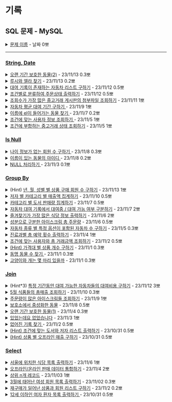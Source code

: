 # 기록
## SQL 문제 - MySQL 

<details>
<summary><a href="">문제 이름</a> - 날짜 0뽀</summary>
<div markdown="1">
<ul>
<li>문제 핵심</li>
<li>새로 알게된 것</li>
<li>궁금한 / 보충이 필요한 부분</li>
<li>하고 싶은 말</li>
</ul>
</div>
</details>

-----
### [String, Date](StringDate)

<details>
<summary><a href="StringDate/ALong-TermAnimal2.sql">오랜 기간 보호한 동물(2)</a> - 23/11/13 0.3뽀</summary>
<div markdown="1">
<ul>
<li>문제 핵심<ul>
<li>날짜 계산 후 정렬해 상위 2개만 출력하기</li>
</ul>
</li>
<li>궁금한 / 보충이 필요한 부분<ul>
<li>날짜 계산할 때는 datediff 사용하기!</li>
<li>inner join을 해도 어차피 out에 있는 것만 남아서 상관 없음.</li>
</ul>
</li>
</ul>
</div>
</details>

<details>
<summary><a href="StringDate/LucyAndElla.sql">루시와 엘라 찾기</a> - 23/11/13 0.2뽀</summary>
<div markdown="1">
<ul>
<li>문제 핵심<ul>
<li>이름 리스트와 같은 이름 가진 이 출력하기</li>
<li>IN ( ) 내에 이름 넣고 찾기</li>
</ul>
</li>
</ul>
</div>
</details>


<details>
<summary><a href="StringDate/AListOfCarsWithRentalRecords.sql">대여 기록이 존재하는 자동차 리스트 구하기</a> - 23/11/12 0.5뽀</summary>
<div markdown="1">
<ul>
<li>문제 핵심<ul>
<li>조건에 맞게 출력하기</li>
</ul>
</li>
<li>새로 알게된 것<ul>
<li>&quot;%Y-%m&quot;으로 월 거를 수도 있음.</li>
</ul>
</li>
<li>궁금한 / 보충이 필요한 부분<ul>
<li>적절한 서브쿼리와 조인</li>
</ul>
</li>
</ul>
</div>
</details>

<details>
<summary><a href="StringDate/OrderStatusCategorizedByCondition.sql">조건별로 분류하여 주문상태 출력하기</a> - 23/11/12 0.5뽀</summary>
<div markdown="1">
<ul>
<li>문제 핵심<ul>
<li>조건에 따라 컬럼 값을 해당 단어로 정제해서 출력하기</li>
</ul>
</li>
<li>새로 알게된 것<ul>
<li>case - end 가 한 쌍이라 () 안 묶어도 됨.</li>
<li>when - then이 한쌍</li>
</ul>
</li>
<li>궁금한 / 보충이 필요한 부분<ul>
<li>IF 사용!</li>
</ul>
</li>
</ul>
</div>
</details>


<details>
<summary><a href="StringDate/AttachmentOfTheUsedTransactionBoardWithTheHighestNumberOfViews.sql">조회수가 가장 많은 중고거래 게시판의 첨부파일 조회하기</a> - 23/11/11 1뽀</summary>
<div markdown="1">
<ul>
<li>문제 핵심<ul>
<li>최대 조회수를 구하고, 해당하는 파일 명 concat으로 전부 추출하기 </li>
</ul>
</li>
<li>새로 알게된 것<ul>
<li>GROUP BY board.BOARD_ID 해서 가장 위 결과 1개만 추출됨.</li>
<li>IN/ANY/ALL 서브 쿼리에서는 LIMIT 사용 불가</li>
<li>LIMIT 1으로 한 개 행만 출력되면 = 으로 사용 가능</li>
</ul>
</li>
<li>하고 싶은 말<ul>
<li>봉승님과 지원님과 함께~! 질문 게시판 보고 = 인식.. 이전에도 썼는데, IN 알게 되고 여기에만 꽂혀서 잊고 있었다... 새로 배운 걸 시험해 본다고 이전 방식을 잊지는 말아야지.</li>
</ul>
</li>
</ul>
</div>
</details>

<details>
<summary><a href="StringDate/AverageCarRentalPeriod.sql">자동차 평균 대여 기간 구하기 </a>- 23/11/9 1뽀</summary>
<div markdown="1">
<ul>
<li>문제 핵심<ul>
<li>그룹 별 평균 기간 구하고, 조건 탐색</li>
</ul>
</li>
<li>새로 알게된 것<ul>
<li>ROUND는 해당 자리까지만 보이게 반올림</li>
<li>GROUP BY가 SELECT 보다 먼저 실행 되지만, SELECT의 alias를 사용할 수 있음. (DBMS가 알아서 해줌. mysql 기준)</li>
<li>date - date = 그냥 20221010-20221001 = 9 integer 형으로 뺄셈됨 → DATEDIFF 사용</li>
<li>기간 구할 때는 +1 → 정빈님이 질문 게시판에 팁 알려줌!</li>
</ul>
</li>
</ul>
</div>
</details>


<details>
<summary><a href="StringDate/AnimalWithAnElInItsName.sql.sql">이름에 el이 들어가는 동물 찾기 </a>- 23/11/7 0.2뽀</summary>
<div markdown="1">
<ul>
<li>문제 핵심<ul>
<li>문자열 포함 여부 확인하기</li>
</ul>
</li>
<li>새로 알게된 것<ul>
<li>ike에 알파벳은 대소문자 구분 X</li>
<li>order by도 대소문자 구분 X</li>
</ul>
</li>
</ul>
</div>
</details>



<details>
<summary><a href="StringDate/UserInformation.sql">조건에 맞는 사용자 정보 조회하기 </a>- 23/11/5 1뽀</summary>
<div markdown="1">
<ul>
<li>문제 핵심<ul>
<li>문자를 적절히 더해 주소 나타내기</li>
<li>문자를 적절히 나눠 핸드폰 번호 나타내기</li>
</ul>
</li>
<li>새로 알게된 것<ul>
<li>CONCAT, SUBSTRING</li>
</ul>
</li>
<li>궁금한 / 보충이 필요한 부분<ul>
<li>정규 표현식</li>
</ul>
</li>
<li>하고 싶은 말<ul>
<li>총미님, 정빈님, 지원님이랑 같이 했다! 즐겁다 ㅎㅅㅎ</li>
</ul>
</li>
</ul>
</div>
</details>



<details>
<summary><a href="StringDate/TheStatusOfUsedTransactions.sql">조건에 부합하는 중고거래 상태 조회하기</a> - 23/11/5 1뽀</summary>
<div markdown="1">
<ul>
<li>문제 핵심<ul>
<li>특정 문자를 다른 문자로 변환</li>
</ul>
</li>
<li>새로 알게된 것<ul>
<li>case when </li>
</ul>
</li>
<li>궁금한 / 보충이 필요한 부분<ul>
<li>replace</li>
</ul>
</li>
</ul>
</div>
</details>


### [Is Null](ISNULL)

<details>
<summary><a href="ISNULL/MembersWithoutAgeInformation.sql">나이 정보가 없는 회원 수 구하기 </a> - 23/11/8 0.3뽀</summary>
<div markdown="1">
<ul>
<li>문제 핵심<ul>
<li>sum, count, null의 관계</li>
</ul>
</li>
<li>새로 알게된 것<ul>
<li>count<ul>
<li>null 포함해서 count함</li>
<li>null인 경우 1 반환해 count도 가능</li>
</ul>
</li>
<li>sum<ul>
<li>sum( is null ) is null은 true/false 1/0 반환</li>
</ul>
</li>
</ul>
</li>
<li>궁금한 / 보충이 필요한 부분<ul>
<li>집계함수 등에서 null의 처리</li>
</ul>
</li>
<li>하고 싶은 말<ul>
<li>과거의 정빈님에게 여러 방식으로 푸는 법을 열심히 배웠다!</li>
</ul>
</li>
</ul>
</div>
</details>


<details>
<summary><a href="ISNULL/IDOfTheAnimalWithAName.sql">이름이 있는 동물의 아이디 </a> - 23/11/8 0.2뽀</summary>
<div markdown="1">
<ul>
<li>문제 핵심<ul>
<li>NAME이 비어있지 않은 곳 출력하기</li>
</ul>
</li>
</ul>
</div>
</details>

<details>
<summary><a href="ISNULL/ProcessingNULL.sql">NULL 처리하기 </a> - 23/11/3 0.1뽀</summary>
<div markdown="1">
<ul>
<li>문제 핵심<ul>
<li>NULL 처리하기</li>
</ul>
</li>
<li>새로 알게된 것<ul>
<li>IFNULL 사용법</li>
</ul>
</li>
<li>궁금한 / 보충이 필요한 부분</li>
<li>하고 싶은 말</li>
</ul>
</div>
</details>

### [Group By](GROUPBY)


<details>
<summary>(Hint) <a href="GROUPBY/NumberOfMembersPurchasingGoodsByYearMonthAndGender.sql">년, 월, 성별 별 상품 구매 회원 수 구하기</a> - 23/11/13 1뽀</summary>
<div markdown="1">
<ul>
<li>문제 핵심<ul>
<li>여러 조건으로 그룹화(NULL 제거) 후 다른 컬럼 수 집계해 출력하기</li>
</ul>
</li>
<li>궁금한 / 보충이 필요한 부분<ul>
<li>DISTINCT</li>
<li>GROUP BY 했을 때의 결과를 잘 알아야 함.<ul>
<li>group by한 컬럼과 count할 컬럼이 다른 경우 중복 여부!</li>
</ul>
</li>
</ul>
</li>
<li>하고 싶은 말<ul>
<li>범석님, 봉승님, 영민님, 정빈님, 총미님이랑~!~!~! 지원님은 나중에 같이 푼댔다~! 야호~!</li>
<li>distinct는 정말.. group by한 걸로 회원 수가 뽑힐 거라고 단단히 착각했지...</li>
</ul>
</li>
</ul>
</div>
</details>

<details>
<summary><a href="GROUPBY/SalesByCategoryByAuthor.sql">저자 별 카테고리 별 매출액 집계하기</a> - 23/11/10 0.5뽀</summary>
<div markdown="1">
<ul>
<li>문제 핵심<ul>
<li>세 개의 테이블 JOIN 후 총액 구하기</li>
</ul>
</li>
<li>하고 싶은 말<ul>
<li>영민님, 봉승님, 정빈님, 지원님 &gt;&lt;~! ㅎㅎㅎ 슥삭슥삭 풀었다~!~!</li>
</ul>
</li>
</ul>
</div>
</details>


<details>
<summary><a href="GROUPBY/CountingBookSalesByCategory.sql">카테고리 별 도서 판매량 집계하기</a> - 23/11/7 0.5뽀</summary>
<div markdown="1">
<ul>
<li>문제 핵심<ul>
<li>카테고리 별 도서 판매량을 합산하기</li>
</ul>
</li>
<li>새로 알게된 것<ul>
<li>.</li>
</ul>
</li>
<li>궁금한 / 보충이 필요한 부분<ul>
<li>.</li>
</ul>
</li>
<li>하고 싶은 말<ul>
<li>봉승님 정빈님이랑 지원님 &gt;&lt; 이랑 같이~.~</li>
</ul>
</li>
</ul>
</div>
</details>


<details>
<summary><a href="GROUPBY/DistinguishWhetherCarRentalIsAvailableRentalInTheCarRentalRecord.sql">자동차 대여 기록에서 대여중 / 대여 가능 여부 구분하기</a> - 23/11/7 2뽀</summary>
<div markdown="1">
<ul>
<li>문제 핵심<ul>
<li>case로 조건 분기, case 내에서 걸러주기</li>
</ul>
</li>
<li>새로 알게된 것<ul>
<li>subquery를 case when in( ) 사용하기</li>
<li>group by 후 select에서 group by 컬럼으로 이용하지 않으면 대표값으로 이용되는 점 주의!</li>
</ul>
</li>
<li>궁금한 / 보충이 필요한 부분<ul>
<li>between 포맷 통일되면 가능 ? dateformat은 가능</li>
</ul>
</li>
</ul>
</div>
</details>


<details>
<summary><a href="GROUPBY/theMostFavoriteRestaurantInformation.sql.sql.sql">즐겨찾기가 가장 많은 식당 정보 출력하기</a> - 23/11/6 2뽀</summary>
<div markdown="1">
<ul>
<li>문제 핵심<ul>
<li>그룹 별 가장 많은 favorite 출력하기</li>
</ul>
</li>
<li>새로 알게된 것<ul>
<li>WHERE IN 으로 서브 쿼리 사용법</li>
<li>집계함수를 사용한 컬럼과 groupby 이용된 컬럼이 아닌 걸 출력하면, 연계된 결과가 아닌 각각 별개의 값이 출력됨.</li>
</ul>
</li>
<li>궁금한 / 보충이 필요한 부분<ul>
<li>where in, 서브쿼리 사용법</li>
<li>FAVORITES이 중복인 경우 걸러주는 건?</li>
</ul>
</li>
<li>하고 싶은 말<ul>
<li>집계함수와 매칭하는 게 어려웠음.</li>
</ul>
</li>
</ul>
</div>
</details>



<details>
<summary><a href="GROUPBY/TotalOrderOfIceCreamDividedByIngredients.sql.sql">성분으로 구분한 아이스크림 총 주문량</a> - 23/11/6 0.5뽀</summary>
<div markdown="1">
<ul>
<li>문제 핵심<ul>
<li>같은 성분 아이스크림 구하고 합계 구하기</li>
</ul>
</li>
<li>새로 알게된 것<ul>
<li>inner join인 경우 where로 결합 가능</li>
</ul>
</li>
</ul>
</div>
</details>

<details>
<summary><a href="GROUPBY/CarsWithSpecificOptionsByCarType.sql">자동차 종류 별 특정 옵션이 포함된 자동차 수 구하기</a> - 23/11/5 0.3뽀</summary>
<div markdown="1">
</div>
<ul>
<li>문제 핵심<ul>
<li>특정 문자 포함 여부 확인하기</li>
</ul>
</li>
<li>새로 알게된 것<ul>
<li>LIKE</li>
</ul>
</li>
<li>궁금한 / 보충이 필요한 부분<ul>
<li>LIKE, CONCAT</li>
<li>문제 예시 파악 후 조건 줄이기</li>
</ul>
</li>
</ul>
</details>


<details>
<summary><a href="GROUPBY/TheTotalNumberOfAppointmentsPerDepartment.sql">진료과별 총 예약 횟수 출력하기</a> - 23/11/4 1뽀</summary>
<div markdown="1">
<ul>
<li>문제 핵심<ul>
<li>월로 조회 후 진료과코드로 묶어 count하기</li>
</ul>
</li>
<li>새로 알게된 것<ul>
<li>별칭에 “” 안 붙여도 됨.</li>
<li>ORDER BY 에 별칭 사용 가능</li>
</ul>
</li>
</ul>
</div>
</details>

<details>
<summary><a href="GROUPBY/TotalTransactionAmountMeetsTheCondition.sql"> 조건에 맞는 사용자와 총 거래금액 조회하기</a> - 23/11/2 0.5뽀 </summary>
<div markdown="1">
<ul>
<li>문제 핵심<ul>
<li>다른 컬럼명으로 JOIN하기</li>
</ul>
</li>
<li>새로 알게된 것<ul>
<li>.</li>
</ul>
</li>
<li>궁금한 / 보충이 필요한 부분<ul>
<li>숫자 단위를 잘 보자! </li>
</ul>
</li>
</ul>
</div>
</details>



<details>
<summary> <a href="GROUPBY/FindProductsByPriceRange.sql"> (Hint) 가격대 별 상품 개수 구하기</a>
 - 23/11/1 0.3뽀</summary>
<div markdown="1">
<ul>
<li>문제 핵심<ul>
<li>계산해서 group by 하기!</li>
</ul>
</li>
<li>새로 알게된 것<ul>
<li>SELECT 절에서 계산한 값으로 column 생성</li>
</ul>
</li>
<li>궁금한 / 보충이 필요한 부분<ul>
<li>FLOOR 사용법</li>
</ul>
</li>
<li>하고 싶은 말<ul>
<li>오늘도~! 정빈님이 풀자고 한 덕에 후다닥~ 한 30분 내에 3문제 다 푼 것 같다~ !!! 야호야호~!~!</li>
<li>계산.. 해야 한다니.. 이제 ... 더 열심히 생각해야 한다... 더 적절한 계산...</li>
</ul>
</li>
</ul>
</div>
</details>

<details>
<summary><a href="GROUPBY/FindTheSameNameAnimals.sql"> 동명 동물 수 찾기 </a> - 23/11/1 0.3뽀</summary>
<div markdown="1">
<ul>
<li>문제 핵심<ul>
<li>NULL 제외한 값 조회하기</li>
</ul>
</li>
<li>새로 알게된 것<ul>
<li>IS NOT NULL 사용!</li>
</ul>
</li>
<li>궁금한 / 보충이 필요한 부분<ul>
<li>WHERE에 쓰는 것과 HAVING에 쓰는 것의 차이점.</li>
</ul>
</li>
</ul>
</div>
</details>


<details>
<summary> <a href="GROUPBY/HowManyCatsAndDogs.sql">고양이와 개는 몇 마리 있을까</a> - 23/11/1 0.3뽀</summary>
<div markdown="1">
<ul>
<li>문제 핵심<ul>
<li>group by, count 사용 </li>
</ul>
</li>
<li>새로 알게된 것<ul>
<li>count(*) 사용과 group by로 묶은 컬럼으로 넣어 사용하는 것과 결과가 같음.</li>
</ul>
</li>
<li>궁금한 / 보충이 필요한 부분<ul>
<li>count() 대상 정확히 알기</li>
</ul>
</li>
</ul>
</div>
</details>

### [Join](JOIN)


<details>
<summary>(Hint*3) <a href="JOIN/RentalCostsForCarsAvailableForASpecificPeriodOfTime.sql">특정 기간동안 대여 가능한 자동차들의 대여비용 구하기</a> - 23/11/12 3뽀</summary>
<div markdown="1">
<ul>
<li>문제 핵심<ul>
<li>대여 기간 거르기: 11월 대여 제외<ul>
<li>start, end를 11/1, 11/30 부등호로 표현하려 했으나 실패 -&gt; start와 end 사이에 11월이 포함되기만 하면 제외</li>
</ul>
</li>
<li>할인된 금액 구하기: % 주의<ul>
<li>(100-discount)% -&gt; %를 빼 먹어서 5억 출력..</li>
</ul>
</li>
<li>Plan의 discount도 매핑 필요<ul>
<li>discount 매핑이 되지 않아서 90일 이상의 할인율로 결합 -&gt; &#39;30일 이상&#39; 매핑 추가</li>
</ul>
</li>
</ul>
</li>
<li>새로 알게된 것<ul>
<li>JOIN ON의 ON에서 AND로 조건을 여러 개할 수 있음.</li>
<li>서브쿼리에서 정제 후 올라 오면 메인 FROM에서 다 조인하지 않고, 필요한 것만 JOIN하는 데에 의의가 있는 듯.</li>
<li>11월 대여 표현: END_DATE &gt;= &#39;2022-11-01&#39; AND START_DATE &lt; &#39;2022-12-01&#39;</li>
</ul>
</li>
<li>궁금한 / 보충이 필요한 부분<ul>
<li>GROUP BY 없이 HAVING 사용 시 동작 및 차이</li>
<li>discount 매핑이 되지 않았는데 왜 90일 이상의 할인율로 결합된 걸까? 맨 윗 값도 아니고 맨 아래로?</li>
<li>어떻게 쿼리를 작성하는 게 성능도 좋고 파악하기도 쉬울까.</li>
<li>GROUP BY보다 DISTINCT 사용이 더 좋은가? 왜?</li>
</ul>
</li>
<li>하고 싶은 말<ul>
<li>봉승님, 영민님, 지원님이랑&gt;&lt;~! 와 진짜… JOIN… 무시했는데 이렇게.. 오래 걸리다니~!</li>
<li>plan.DURATION_TYPE = &#39;30일 이상&#39; → 이것도.. 생각 못해서 서브쿼리로 생각하고 있던 걸 영민님이… 말해줬다 ㅎㅅㅎ…. ㅋㅋ….. 쉬운 방법을 꼭 먼저 생각해 보기!!!!! </li>
<li>질문 게시판 보면서 다른 사람 쿼리를 보는 건 안 하고 있었는데, 역시… 해야 하나 생각했다</li>
</ul>
</li>
</ul>
</div>
</details>


<details>
<summary><a href="JOIN/TotalSalesOfFoodProductsInMay.sql">5월 식품들의 총매출 조회하기</a> - 23/11/10 0.3뽀</summary>
<div markdown="1">
<ul>
<li>문제 핵심<ul>
<li>개수*가격으로 총 금액 구하기</li>
</ul>
</li>
</ul>
</div>
</details>

<details>
<summary><a href="JOIN/IceCreamsWithLotsOfOrders.sql">주문량이 많은 아이스크림들 조회하기</a> - 23/11/9 1뽀</summary>
<div markdown="1">
<ul>
<li>문제 핵심<ul>
<li>공통 테이블로 만들고, 그룹화해서 통계 내기</li>
</ul>
</li>
<li>새로 알게된 것<ul>
<li>외래 키는 기본 키를 참조 → inner join으로 풀어도 됨.</li>
</ul>
</li>
<li>궁금한 / 보충이 필요한 부분<ul>
<li>from에서 서브쿼리 시에는 항상 별칭이 필요한 걸까?</li>
</ul>
</li>
<li>하고 싶은 말<ul>
<li>정빈님 지원님이랑&gt;&lt;~!~! 다른 문제 하나는 cte가 나와서 뒤로 미뤘다...~!</li>
</ul>
</li>
</ul>
</div>
</details>

<details>
<summary><a href="JOIN/AnimalNeuteredInAShelter.sql">보호소에서 중성화한 동물</a> - 23/11/8 0.5뽀</summary>
<div markdown="1">
<ul>
<li>문제 핵심<ul>
<li>LIKE와 NOT LIKE로 조건 확인하기</li>
</ul>
</li>
<li>하고 싶은 말<ul>
<li>정빈님과 지원님과 &gt;&lt;</li>
</ul>
</li>
</ul>
</div>
</details>

<details>
<summary><a href="JOIN/Long-termAnimal1.sql">오랜 기간 보호한 동물(1)</a> - 23/11/4 0.3뽀</summary>
<div markdown="1">
<ul>
<li>문제 핵심<ul>
<li>nullable로 조건 찾기, left join</li>
</ul>
</li>
</ul>
</div>
</details>

<details>
<summary><a href="JOIN/ThereWasButThereWasNot.sql">있었는데요 없었습니다</a> - 23/11/3 1뽀</summary>
<div markdown="1">
<ul>
<li>문제 핵심<ul>
<li>join한 테이블로 날짜 비교</li>
</ul>
</li>
<li>새로 알게된 것<ul>
<li>datetime 비교하는 법</li>
</ul>
</li>
<li>궁금한 / 보충이 필요한 부분<ul>
<li>LEFT JOIN, INNER JOIN 기준</li>
</ul>
</li>
</ul>
</div>
</details>


<details>
<summary><a href="JOIN/MissingRecords.sql">없어진 기록 찾기 </a> - 23/11/2 0.5뽀</summary>
<div markdown="1">
<ul>
<li>문제 핵심<ul>
<li>LEFT JOIN, Nullable 확인 및 조회할 컬럼 설정</li>
</ul>
</li>
<li>새로 알게된 것<ul>
<li>문제 표의 null 허용 여부를 잘 보고 비교할 컬럼을 선택해야 함.</li>
</ul>
</li>
<li>궁금한 / 보충이 필요한 부분<ul>
<li>.</li>
</ul>
</li>
<li>하고 싶은 말<ul>
<li>총미님도 같이 풀었다! ㅎㅅㅎ 짱짱~! 계속 같이 풀고 싶다!</li>
</ul>
</li>
</ul>
</div>
</details>


<details>
<summary><a href="JOIN/PrintBooksAndAuthorList.sql"> (Hint) 조건에 맞는 도서와 저자 리스트 출력하기</a> - 23/10/31 0.5뽀 </summary>
<div markdown="1">
<ul>
<li>문제 핵심<ul>
<li>INNER JOIN과 조건 설정</li>
</ul>
</li>
<li>새로 알게된 것<ul>
<li>DATA_FORMAT</li>
</ul>
</li>
</ul>
</div>
</details>


<details>
<summary><a href="JOIN/GetSumByProduct.sql">(Hint) 상품 별 오프라인 매출 구하기</a> - 23/10/31 0.5뽀 </summary>
<div markdown="1">
<ul>
<li>문제 핵심<ul>
<li>GROUP BY와 SUM 이용하기</li>
</ul>
</li>
<li>새로 알게된 것<ul>
<li>SUM(COLUMN) → COLUMN 대신 컬럼 계산식으로 넣을 수 있음.</li>
<li>ORDER BY 기준 두 개</li>
</ul>
</li>
<li>궁금한 / 보충이 필요한 부분<ul>
<li>집계 함수!</li>
<li>SUM이 빠지면 무슨 값이 나오는 거지?</li>
</ul>
</li>
<li>하고 싶은 말<ul>
<li>새벽에 우다다 두 문제 풀어서 세 문제 풀었다!!!</li>
<li>오랜만에 보니 재밌고, 집계 함수는 역시.. 뭔가 까다롭다는 것...</li>
</ul>
</li>
</ul>
</div>
</details>

### [Select](Select)



<details>
<summary><a href="Select/ListOfRestaurantsLocatedInSeoul.sql">서울에 위치한 식당 목록 출력하기</a> - 23/11/6 1뽀</summary>
<div markdown="1">
<ul>
<li>문제 핵심<ul>
<li>조건으로 한 번 걸러주기</li>
</ul>
</li>
<li>새로 알게된 것<ul>
<li>WHERE 사용할 때도 어디 컬럼인지 표기해야 함.</li>
<li>서브 쿼리 사용하지 않고, JOIN, WHERE로도 가능</li>
</ul>
</li>
<li>궁금한 / 보충이 필요한 부분<ul>
<li>WHERE (infos.REST_ID)</li>
<li>LIKE ‘서울%’</li>
</ul>
</li>
<li>하고 싶은 말<ul>
<li>봉승님, 정빈님, 지원님이랑 함께 풀었다&gt;&lt; ㅎㅎㅎ </li>
</ul>
</li>
</ul>
</div>
</details>


<details>
<summary><a href="Select/ConsolidateOfflineAndOnlineSalesData.sql">오프라인/온라인 판매 데이터 통합하기</a> - 23/11/4 2뽀</summary>
<div markdown="1">
<ul>
<li>문제 핵심<ul>
<li>테이블 합치고, 없는 값 null 처리</li>
</ul>
</li>
<li>새로 알게된 것<ul>
<li>union 시 order by만 하나, 다른 where 등은 각각 처리.</li>
<li>union 은 중복 제거, union all은 중복 포함</li>
<li>궁금한 / 보충이 필요한 부분</li>
<li>full outer join은 이건 언제 쓰지?</li>
</ul>
</li>
<li>하고 싶은 말<ul>
<li>정빈님이 union 알려주셨다!!!! union, union all의 차이점과 order by는 맨 마지막 한 번만 쓴다고 공부한 게 어렴풋 기억나서 재미있었다.</li>
</ul>
</li>
</ul>
</div>
</details>

<details>
<summary><a href="">상위 n개 레코드</a> - 23/11/03 1뽀</summary>
<div markdown="1">
<ul>
<li>문제 핵심<ul>
<li>LIMIT, 서브 쿼리.</li>
</ul>
</li>
<li>새로 알게된 것<ul>
<li>LIMIT 이용법</li>
</ul>
</li>
<li>궁금한 / 보충이 필요한 부분<ul>
<li>LIMIT 맨 아래에 보고 싶은 거 거르기<ul>
<li>order by와 함께 사용 시 top만 확인 가능</li>
</ul>
</li>
<li>서브 쿼리로 min 선택해서 min값과 같은 datetime 선택<ul>
<li>min 선택 시 해당 컬럼의 data 값 한 개만 들고 옴.</li>
</ul>
</li>
</ul>
</li>
<li>하고 싶은 말<ul>
<li>정빈님과 총미님과 풀었다~~! 서브 쿼리를 좀 더 연습해야겠다.</li>
</ul>
</li>
</ul>
</div>
</details>

<details>
<summary><a href="Select/MemberListBornInMarch.sql"> 3월에 태어난 여성 회원 목록 출력하기</a> - 23/11/02 0.3뽀</summary>
<div markdown="1">
<ul>
<li>문제 핵심<ul>
<li>날짜 추출하는 법</li>
</ul>
</li>
<li>새로 알게된 것<ul>
<li>MONTH()로 추출 가능</li>
<li>LIKE로 추출 가능</li>
</ul>
</li>
<li>궁금한 / 보충이 필요한 부분<ul>
<li>DATE_FORMAT 이용법</li>
</ul>
</li>
</ul>
</div>
</details>


<details>
<summary><a href="Select/GetRepurchasedGoodsAndMember.sql"> 재구매가 일어난 상품과 회원 리스트 구하기</a> - 23/11/2 0.2뽀</summary>
<div markdown="1">
<ul>
<li>문제 핵심<ul>
<li>GROUP BY 로 두 컬럼을 묶어서 집계 함수 사용하기</li>
</ul>
</li>
<li>새로 알게된 것<ul>
<li>GROUP BY 로 두 컬럼을 묶고, count(*) 하면 묶인 걸 기준으로 중복 확인 가능!</li>
</ul>
</li>
<li>궁금한 / 보충이 필요한 부분<ul>
<li>COUNT(*), COUNT(USER_ID), COUNT(PRODUCT_ID) → 왜 이렇게 가능하고, COUNT(USER_ID, PRODUCT_ID ) 이건 왜 안 되지?</li>
</ul>
</li>
<li>하고 싶은 말<ul>
<li>이거 맞나? 싶은데 풀려서 신기했다..!</li>
</ul>
</li>
</ul>
</div>
</details>

<details>
<summary><a href="Select/PatientUnder12.sql">12세 이하인 여자 환자 목록 출력하기 </a> - 23/10/31 0.5뽀</summary>
<div markdown="1">
<ul>
<li>문제 핵심<ul>
<li>여러 컬럼으로 정렬 기준 정하고, 비어있는 값에 대체값 넣기</li>
</ul>
</li>
<li>새로 알게된 것<ul>
<li>GROUP BY, ORDER BY(기본 오름차순) DESC, IFNULL</li>
</ul>
</li>
<li>궁금한 / 보충이 필요한 부분<ul>
<li>지금은 딱히 없음</li>
</ul>
</li>
<li>하고 싶은 말<ul>
<li>오랜만에 푸니까 진짜 다 까먹었지만 열심히 검색해서 채워 넣어야지~!</li>
</ul>
</li>
</ul>
</div>
</details>

